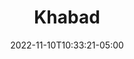 ---
title: Khabad
date: 2022-11-10T10:33:21-05:00
draft: false
layout: national_monster_card
monster_manual: basic

Name: Khabad
Body_points: '10'
Strength_bonus: '0'
threshold: '0'
rips_from: None
Descriptive Phrase: Humanoid Plant
Type: Vegetable
APL: '1'
Movement: Wandering
Inteligence: Mindless
Society: Pack
Motivation: 
  - To Grow
armor: None
offensive_abilities: ''
defensive_abilities: Lightning Adds to Body
vulnerabilities: Double Damage from Flame and Ice
spells: None
pyramid: None
rec_treasure: ''
notes: ''
weapon_use: None
claws: 'Short/Long '
base_damage_call: 'Small Weapon - 1 Normal Short/Longsword - 2 Normal '
at_death: Dissolves
healed_by: Healing and Lightning
immune_to: Sleep, Charm, Poison, Waylay
Protectives: None to Start
Zone: A
---